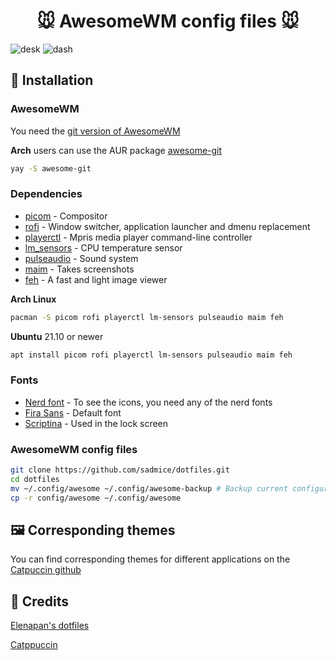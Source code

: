 <h1 align="center">
  🐭 AwesomeWM config files 🐭
</h1>

![desk](https://user-images.githubusercontent.com/23323305/170617063-2a0b68b1-154b-49eb-a171-c164d385207e.png)
![dash](https://user-images.githubusercontent.com/23323305/170617068-3340a90c-daac-491c-89c4-14ca5064eb88.png)

## 🔧 Installation
### AwesomeWM
You need the [git version of AwesomeWM](https://github.com/awesomeWM/awesome/)

**Arch** users can use the AUR package [awesome-git](https://aur.archlinux.org/packages/awesome-git)
```bash
yay -S awesome-git
```

### Dependencies

- [picom](https://github.com/yshui/picom) - Compositor
- [rofi](https://github.com/davatorium/rofi) - Window switcher, application launcher and dmenu replacement
- [playerctl](https://github.com/altdesktop/playerctl) - Mpris media player command-line controller
- [lm_sensors](https://github.com/lm-sensors/lm-sensors) - CPU temperature sensor
- [pulseaudio](https://www.freedesktop.org/wiki/Software/PulseAudio/) - Sound system
- [maim](https://github.com/naelstrof/maim) - Takes screenshots
- [feh](https://github.com/derf/feh) - A fast and light image viewer
   
**Arch Linux**
```bash
pacman -S picom rofi playerctl lm-sensors pulseaudio maim feh
```
**Ubuntu** 21.10 or newer
```bash
apt install picom rofi playerctl lm-sensors pulseaudio maim feh
```
### Fonts
- [Nerd font](https://www.nerdfonts.com/font-downloads) - To see the icons, you need any of the nerd fonts
- [Fira Sans](https://fonts.google.com/specimen/Fira+Sans) - Default font
- [Scriptina](https://www.dafont.com/scriptina.font) - Used in the lock screen

### AwesomeWM config files
```bash
git clone https://github.com/sadmice/dotfiles.git
cd dotfiles
mv ~/.config/awesome ~/.config/awesome-backup # Backup current configuration
cp -r config/awesome ~/.config/awesome
```

## 🖼️ Corresponding themes
You can find corresponding themes for different applications on the [Catpuccin github](https://github.com/catppuccin/catppuccin#-ports-and-more)

## 💝 Credits
[Elenapan's dotfiles](https://github.com/elenapan/dotfiles)

[Catppuccin](https://github.com/catppuccin/catppuccin)